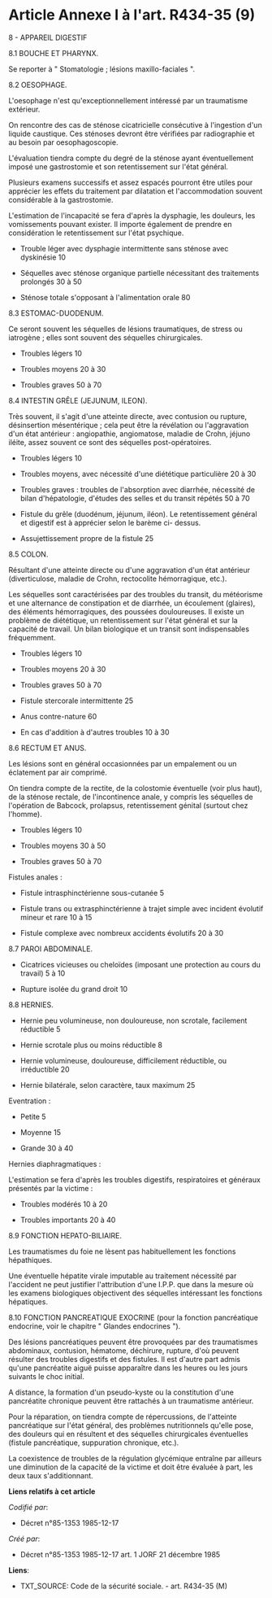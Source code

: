 # Article Annexe I à l'art. R434-35 (9)

8 - APPAREIL DIGESTIF 

8.1 BOUCHE ET PHARYNX. 

Se reporter à " Stomatologie ; lésions maxillo-faciales ".

8.2 OESOPHAGE. 

L'oesophage n'est qu'exceptionnellement intéressé par un traumatisme extérieur. 

On rencontre des cas de sténose cicatricielle consécutive à l'ingestion d'un liquide caustique. Ces sténoses devront être
vérifiées par radiographie et au besoin par oesophagoscopie. 

L'évaluation tiendra compte du degré de la sténose ayant éventuellement imposé une gastrostomie et son retentissement sur
l'état général. 

Plusieurs examens successifs et assez espacés pourront être utiles pour apprécier les effets du traitement par dilatation et
l'accommodation souvent considérable à la gastrostomie. 

L'estimation de l'incapacité se fera d'après la dysphagie, les douleurs, les vomissements pouvant exister. Il importe
également de prendre en considération le retentissement sur l'état psychique. 

- Trouble léger avec dysphagie intermittente sans sténose avec dyskinésie 10 

- Séquelles avec sténose organique partielle nécessitant des traitements prolongés 30 à 50 

- Sténose totale s'opposant à l'alimentation orale 80 

8.3 ESTOMAC-DUODENUM. 

Ce seront souvent les séquelles de lésions traumatiques, de stress ou iatrogène ; elles sont souvent des séquelles
chirurgicales. 

- Troubles légers 10 

- Troubles moyens 20 à 30 

- Troubles graves 50 à 70 

8.4 INTESTIN GRÊLE (JEJUNUM, ILEON). 

Très souvent, il s'agit d'une atteinte directe, avec contusion ou rupture, désinsertion mésentérique ; cela peut être la
révélation ou l'aggravation d'un état antérieur : angiopathie, angiomatose, maladie de Crohn, jéjuno iléite, assez souvent ce
sont des séquelles post-opératoires. 

- Troubles légers 10 

- Troubles moyens, avec nécessité d'une diététique particulière 20 à 30 

- Troubles graves : troubles de l'absorption avec diarrhée, nécessité de bilan d'hépatologie, d'études des selles et du
transit répétés 50 à 70 

- Fistule du grêle (duodénum, jéjunum, iléon). Le retentissement général et digestif est à apprécier selon le barème ci-
dessus. 

- Assujettissement propre de la fistule 25 

8.5 COLON.

Résultant d'une atteinte directe ou d'une aggravation d'un état antérieur (diverticulose, maladie de Crohn, rectocolite
hémorragique, etc.). 

Les séquelles sont caractérisées par des troubles du transit, du météorisme et une alternance de constipation et de diarrhée,
un écoulement (glaires), des éléments hémorragiques, des poussées douloureuses. Il existe un problème de diététique, un
retentissement sur l'état général et sur la capacité de travail. Un bilan biologique et un transit sont indispensables
fréquemment. 

- Troubles légers 10 

- Troubles moyens 20 à 30 

- Troubles graves 50 à 70 

- Fistule stercorale intermittente 25 

- Anus contre-nature 60 

- En cas d'addition à d'autres troubles 10 à 30 

8.6 RECTUM ET ANUS. 

Les lésions sont en général occasionnées par un empalement ou un éclatement par air comprimé. 

On tiendra compte de la rectite, de la colostomie éventuelle (voir plus haut), de la sténose rectale, de l'incontinence
anale, y compris les séquelles de l'opération de Babcock, prolapsus, retentissement génital (surtout chez l'homme). 

- Troubles légers 10 

- Troubles moyens 30 à 50 

- Troubles graves 50 à 70 

Fistules anales : 

- Fistule intrasphinctérienne sous-cutanée 5 

- Fistule trans ou extrasphinctérienne à trajet simple avec incident évolutif mineur et rare 10 à 15 

- Fistule complexe avec nombreux accidents évolutifs 20 à 30 

8.7 PAROI ABDOMINALE. 

- Cicatrices vicieuses ou cheloïdes (imposant une protection au cours du travail) 5 à 10 

- Rupture isolée du grand droit 10 

8.8 HERNIES. 

- Hernie peu volumineuse, non douloureuse, non scrotale, facilement réductible 5 

- Hernie scrotale plus ou moins réductible 8 

- Hernie volumineuse, douloureuse, difficilement réductible, ou irréductible 20 

- Hernie bilatérale, selon caractère, taux maximum 25 

Eventration : 

- Petite 5 

- Moyenne 15 

- Grande 30 à 40 

Hernies diaphragmatiques : 

L'estimation se fera d'après les troubles digestifs, respiratoires et généraux présentés par la victime : 

- Troubles modérés 10 à 20 

- Troubles importants 20 à 40 

8.9 FONCTION HEPATO-BILIAIRE. 

Les traumatismes du foie ne lèsent pas habituellement les fonctions hépathiques. 

Une éventuelle hépatite virale imputable au traitement nécessité par l'accident ne peut justifier l'attribution d'une I.P.P.
que dans la mesure où les examens biologiques objectivent des séquelles intéressant les fonctions hépatiques. 

8.10 FONCTION PANCREATIQUE EXOCRINE (pour la fonction pancréatique endocrine, voir le chapitre " Glandes endocrines "). 

Des lésions pancréatiques peuvent être provoquées par des traumatismes abdominaux, contusion, hématome, déchirure, rupture,
d'où peuvent résulter des troubles digestifs et des fistules. Il est d'autre part admis qu'une pancréatite aiguë puisse
apparaître dans les heures ou les jours suivants le choc initial. 

A distance, la formation d'un pseudo-kyste ou la constitution d'une pancréatite chronique peuvent être rattachés à un
traumatisme antérieur. 

Pour la réparation, on tiendra compte de répercussions, de l'atteinte pancréatique sur l'état général, des problèmes
nutritionnels qu'elle pose, des douleurs qui en résultent et des séquelles chirurgicales éventuelles (fistule pancréatique,
suppuration chronique, etc.). 

La coexistence de troubles de la régulation glycémique entraîne par ailleurs une diminution de la capacité de la victime et
doit être évaluée à part, les deux taux s'additionnant.

**Liens relatifs à cet article**

_Codifié par_:

  - Décret n°85-1353 1985-12-17

_Créé par_:

  - Décret n°85-1353 1985-12-17 art. 1 JORF 21 décembre 1985

**Liens**:

  - TXT_SOURCE: Code de la sécurité sociale. - art. R434-35 (M)
